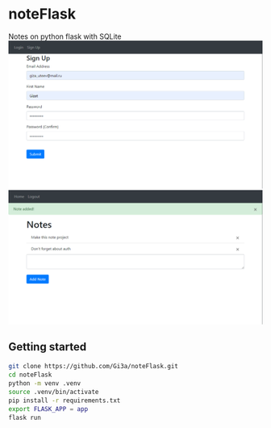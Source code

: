 # noteFlask

Notes on python flask with SQLite
![alt tag](https://github.com/Gi3a/noteFlask/blob/main/screen1.png)
![alt tag](https://github.com/Gi3a/noteFlask/blob/main/screen2.png)

## Getting started
```bash
git clone https://github.com/Gi3a/noteFlask.git
cd noteFlask
python -m venv .venv
source .venv/bin/activate
pip install -r requirements.txt
export FLASK_APP = app
flask run
```
